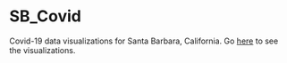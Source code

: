 # SB_Covid
Covid-19 data visualizations for Santa Barbara, California. Go [here](https://jkibele.github.io/SB_Covid/) to see the visualizations.
